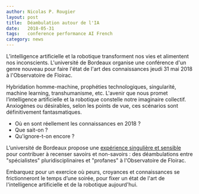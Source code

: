 ```yaml
---
author: Nicolas P. Rougier
layout: post
title:  Déambulation autour de l'IA
date:   2018-05-31
tags:   conference performance AI French 
category: news
---
```


L’intelligence artificielle et la robotique transforment nos vies et alimentent
nos inconscients. L'université de Bordeaux organise une conférence d'un genre
nouveau pour faire l'état de l'art des connaissances jeudi 31 mai 2018 à
l'Observatoire de Floirac.

Hybridation homme-machine, prophéties technologiques, singularité, machine
learning, transhumanisme, etc. L'avenir que nous promet l’intelligence
artificielle et la robotique constelle notre imaginaire collectif. Anxiogènes
ou désirables, selon les points de vue, ces scénarios sont définitivement
fantasmatiques.

* Où en sont réellement les connaissances en 2018 ?
* Que sait-on ?
* Qu'ignore-t-on encore ?

L’université de Bordeaux propose une [expérience singulière et
sensible](https://www.u-bordeaux.fr/Evenements/De-la-recherche/Conference-Deambulations-intelligence-artificielle-et-robotique)
pour contribuer à recenser savoirs et non-savoirs : des déambulations entre
"spécialistes" pluridisciplinaires et "profanes" à l'Observatoire de Floirac.

Embarquez pour un exercice où peurs, croyances et connaissances se
frictionneront le temps d’une soirée, pour fixer un état de l'art de
l'intelligence artificielle et de la robotique aujourd'hui.
